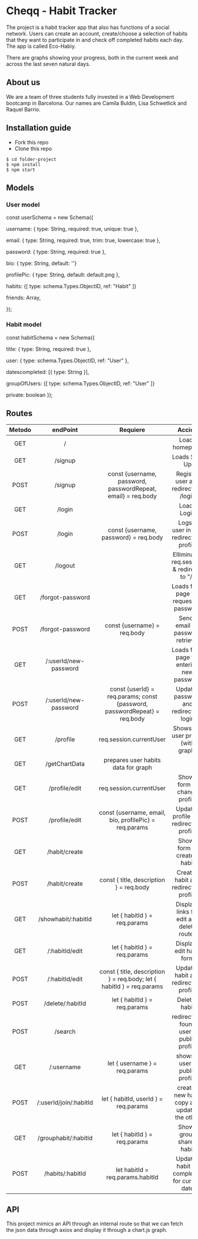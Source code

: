 # Cheqq - Habit Tracker

The project is a habit tracker app that also has functions of a social network. Users can create an account, create/choose a selection of habits that they want to participate in and check off completed habits each day. The app is called Eco-Habiy.

There are graphs showing your progress, both in the current week and across the last seven natural days.

## About us

We are a team of three students fully invested in a Web Development bootcamp in Barcelona. Our names are Camila Buldin, Lisa Schwetlick and Raquel Barrio.

## Installation guide

- Fork this repo
- Clone this repo

```shell
$ cd folder-project
$ npm install
$ npm start
```

## Models

### User model<br>

const userSchema = new Schema({

username: {
type: String,
required: true,
unique: true
},

email: {
type: String,
required: true,
trim: true,
lowercase: true
},

password: {
type: String,
required: true
},

bio: { type: String, default: ''}

profilePic: { type: String, default: default.png },

habits: {[ type: schema.Types.ObjectID, ref: "Habit" ]}

friends: Array,

});

### Habit model<br>

const habitSchema = new Schema({

title: { type: String, required: true },

user: { type: schema.Types.ObjectID, ref: "User" },

datescompleted: [{ type: String }],

groupOfUsers: {[ type: schema.Types.ObjectID, ref: "User" ]}

private: boolean
});

## Routes

| Metodo | endPoint           |                Requiere                     |                  Accion                   |
| :----: | :----------------: | :-----------------------------------------: | :---------------------------------------: |
|  GET   |     /              |                                             |               Loads homepage              |
|  GET   |  /signup           |                                             |               Loads Sign Up               |
|  POST  |  /signup           | const {username, password, passwordRepeat, email} = req.body  |   Register user and redirects to /login   |
|  GET   |  /login            |                                             |                Loads Login                |
|  POST  |  /login            |    const {username, password} = req.body    |  Logs a user in and redirects to profile  |
|  GET   |      /logout       |                                             | Elliminates req.session & redirects to "/"|
|  GET   |  /forgot-password  |                                             |  Loads form page for requesting password  |
|  POST  |  /forgot-password  |         const {username} = req.body         |    Sends email for password retrieval     |
|  GET   |/:userId/new-password|                                            | Loads form page for entering new password |
|  POST  |/:userId/new-password|      const {userId} = req.params; const {password, passwordRepeat} = req.body          |  Updates password and redirects to login  |
|  GET   |      /profile      |           req.session.currentUser           |    Shows the user profile (with graph)    |
|  GET   |    /getChartData   |     prepares user habits data for graph     |                                           |
|  GET   |    /profile/edit   |            req.session.currentUser          |         Shows form to change profile      |
|  POST  |    /profile/edit   |  const {username, email, bio, profilePic} = req.params | Updates profile and redirects to profile  |
|  GET   |   /habit/create    |                                             |        Shows form to create a habit       |
|  POST  |   /habit/create    |   const { title, description } = req.body   |  Creates habit and redirects to profile   |
|  GET   |/showhabit/:habitId |          let { habitId } = req.params       | Displays links for edit and delete routes |
|  GET   |   /:habitId/edit   |          let { habitId } = req.params       |         Displays edit habit form          |
|  POST  |   /:habitId/edit   | const { title, description } = req.body; let { habitId } = req.params|   Updates habit and redirects to profile  |
|  POST  |  /delete/:habitId  |        let { habitId } = req.params         |               Deletes habit               |
|  POST  |      /search       |                                             |  redirects to found user's public profile |
|  GET   |     /:username     |        let { username } = req.params        |      shows a user's public profile        |
|  POST  |/:userId/join/:habitId|   let { habitId, userId } = req.params    |creates new habit copy and updates the other|
|  GET   |/grouphabit/:habitId|         let { habitId } = req.params        |          Shows group shared habit         |
|  POST  |  /habits/:habitId  |       let habitId = req.params.habitId      |Updates habit as completed for current date|

## API

This project mimics an API through an internal route so that we can fetch the json data through axios and display it through a chart.js graph.


